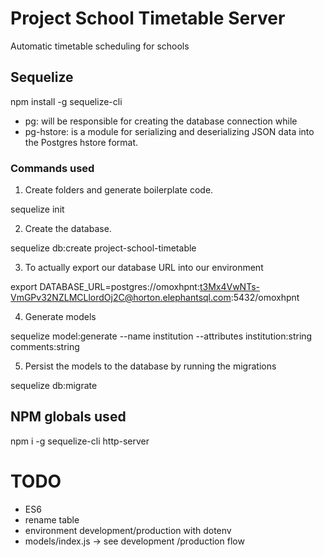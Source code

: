# Project School Timetable Server

Automatic timetable scheduling for schools

## Sequelize

npm install -g sequelize-cli

- pg: will be responsible for creating the database connection while 
- pg-hstore: is a module for serializing and deserializing JSON data into the Postgres hstore format.

### Commands used

1. Create folders and generate boilerplate code.

sequelize init

2. Create the database.

sequelize db:create project-school-timetable

3. To actually export our database URL into our environment

export DATABASE_URL=postgres://omoxhpnt:t3Mx4VwNTs-VmGPv32NZLMCLlordOj2C@horton.elephantsql.com:5432/omoxhpnt

4. Generate models

sequelize model:generate --name institution --attributes institution:string comments:string

5. Persist the models to the database by running the migrations

sequelize db:migrate

## NPM globals used

npm i -g sequelize-cli http-server

# TODO

- ES6
- rename table
- environment development/production with dotenv
- models/index.js -> see development /production flow